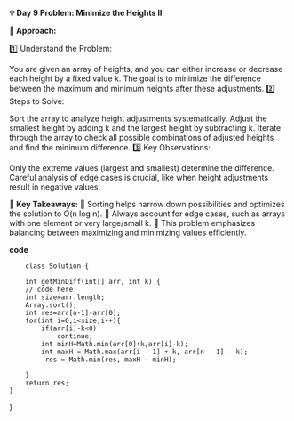 **💡 Day 9 Problem: Minimize the Heights II**

**🧠 Approach:**

1️⃣ Understand the Problem:

You are given an array of heights, and you can either increase or decrease each height by a fixed value k.
The goal is to minimize the difference between the maximum and minimum heights after these adjustments.
2️⃣ Steps to Solve:

Sort the array to analyze height adjustments systematically.
Adjust the smallest height by adding k and the largest height by subtracting k.
Iterate through the array to check all possible combinations of adjusted heights and find the minimum difference.
3️⃣ Key Observations:

Only the extreme values (largest and smallest) determine the difference.
Careful analysis of edge cases is crucial, like when height adjustments result in negative values.


**📌 Key Takeaways:** 
🔹 Sorting helps narrow down possibilities and optimizes the solution to O(n log n).
🔹 Always account for edge cases, such as arrays with one element or very large/small k.
🔹 This problem emphasizes balancing between maximizing and minimizing values efficiently.

**code**
        
        class Solution {
        
        int getMinDiff(int[] arr, int k) {
        // code here
        int size=arr.length;
        Array.sort();
        int res=arr[n-1]-arr[0];
        for(int i=0;i<size;i++){
            if(arr[i]-k<0)
                continue;
            int minH=Math.min(arr[0]+k,arr[i]-k);
            int maxH = Math.max(arr[i - 1] + k, arr[n - 1] - k);
             res = Math.min(res, maxH - minH);
            
        }
        return res;
    }
}
